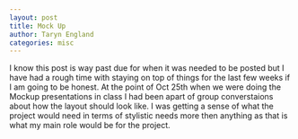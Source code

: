 ```yaml
---
layout: post
title: Mock Up
author: Taryn England
categories: misc
---
```


I know this post is way past due for when it was needed to be posted but I have had a rough time with staying on top of things for the last few weeks if I am going to be honest. 
At the point of Oct 25th when we were doing the Mockup presentations in class I had been apart of group converstaions about how the layout should look like. I was getting a sense of what the project would need in terms of stylistic needs more then anything as that is what my main role would be for the project.